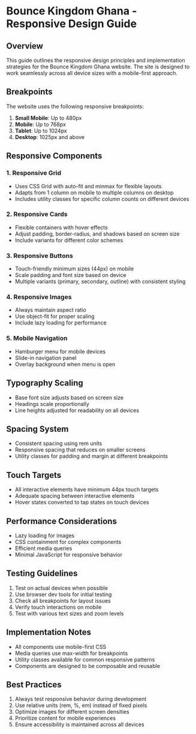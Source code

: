 # Bounce Kingdom Ghana - Responsive Design Guide

## Overview
This guide outlines the responsive design principles and implementation strategies for the Bounce Kingdom Ghana website. The site is designed to work seamlessly across all device sizes with a mobile-first approach.

## Breakpoints
The website uses the following responsive breakpoints:

1. **Small Mobile**: Up to 480px
2. **Mobile**: Up to 768px
3. **Tablet**: Up to 1024px
4. **Desktop**: 1025px and above

## Responsive Components

### 1. Responsive Grid
- Uses CSS Grid with auto-fit and minmax for flexible layouts
- Adapts from 1 column on mobile to multiple columns on desktop
- Includes utility classes for specific column counts on different devices

### 2. Responsive Cards
- Flexible containers with hover effects
- Adjust padding, border-radius, and shadows based on screen size
- Include variants for different color schemes

### 3. Responsive Buttons
- Touch-friendly minimum sizes (44px) on mobile
- Scale padding and font size based on device
- Multiple variants (primary, secondary, outline) with consistent styling

### 4. Responsive Images
- Always maintain aspect ratio
- Use object-fit for proper scaling
- Include lazy loading for performance

### 5. Mobile Navigation
- Hamburger menu for mobile devices
- Slide-in navigation panel
- Overlay background when menu is open

## Typography Scaling
- Base font size adjusts based on screen size
- Headings scale proportionally
- Line heights adjusted for readability on all devices

## Spacing System
- Consistent spacing using rem units
- Responsive spacing that reduces on smaller screens
- Utility classes for padding and margin at different breakpoints

## Touch Targets
- All interactive elements have minimum 44px touch targets
- Adequate spacing between interactive elements
- Hover states converted to tap states on touch devices

## Performance Considerations
- Lazy loading for images
- CSS containment for complex components
- Efficient media queries
- Minimal JavaScript for responsive behavior

## Testing Guidelines
1. Test on actual devices when possible
2. Use browser dev tools for initial testing
3. Check all breakpoints for layout issues
4. Verify touch interactions on mobile
5. Test with various text sizes and zoom levels

## Implementation Notes
- All components use mobile-first CSS
- Media queries use max-width for breakpoints
- Utility classes available for common responsive patterns
- Components are designed to be composable and reusable

## Best Practices
1. Always test responsive behavior during development
2. Use relative units (rem, %, em) instead of fixed pixels
3. Optimize images for different screen densities
4. Prioritize content for mobile experiences
5. Ensure accessibility is maintained across all devices